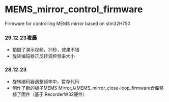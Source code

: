 # MEMS_mirror_control_firmware
Firmware for controlling MEMS mirror based on stm32H750


### 29.12.23凌晨
- 拍摄了演示视频，31秒，效果不错
- 旋转编码器正反转调控频率大小
### 28.12.23
- 旋转编码器调整频率中，暂存代码
- 制作了新的板子MEMS Mirror,从MEMS_mirror_close-loop_firmware仓库移植了固件（基于iRecorderW32硬件）